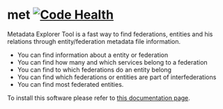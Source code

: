 met [![Code Health](https://landscape.io/github/biancini/met/master/landscape.svg?style=flat)](https://landscape.io/github/biancini/met/master)
===

Metadata Explorer Tool is a fast way to find federations, entities and his relations through entity/federation metadata file information.

* You can find information about a entity or federation
* You can find how many and which services belong to a federation
* You can find to which federations do an entity belong
* You can find which federations or entities are part of interfederations
* You can find most federated entities.

To install this software please refer to [this documentation page](doc/source/install.rst).
